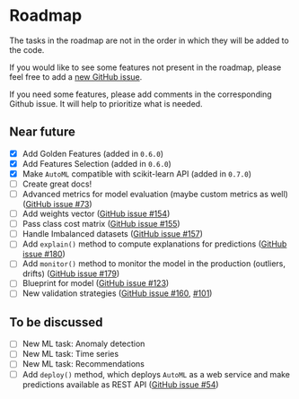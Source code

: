 # Roadmap

The tasks in the roadmap are not in the order in which they will be added to the code.

If you would like to see some features not present in the roadmap, please feel free to add a [new GitHub issue](https://github.com/mljar/mljar-supervised/issues/new).

If you need some features, please add comments in the corresponding Github issue. It will help to prioritize what is needed.

## Near future

* [x] Add Golden Features (added in `0.6.0`)
* [x] Add Features Selection (added in `0.6.0`)
* [x] Make `AutoML` compatible with scikit-learn API (added in `0.7.0`)
* [ ] Create great docs!
* [ ] Advanced metrics for model evaluation (maybe custom metrics as well)  ([GitHub issue #73](https://github.com/mljar/mljar-supervised/issues/73))
* [ ] Add weights vector ([GitHub issue #154](https://github.com/mljar/mljar-supervised/issues/154))
* [ ] Pass class cost matrix ([GitHub issue #155](https://github.com/mljar/mljar-supervised/issues/155))
* [ ] Handle Imbalanced datasets  ([GitHub issue #157](https://github.com/mljar/mljar-supervised/issues/157))
* [ ] Add `explain()` method to compute explanations for predictions ([GitHub issue #180](https://github.com/mljar/mljar-supervised/issues/180))
* [ ] Add `monitor()` method to monitor the model in the production (outliers, drifts)  ([GitHub issue #179](https://github.com/mljar/mljar-supervised/issues/180))
* [ ] Blueprint for model  ([GitHub issue #123](https://github.com/mljar/mljar-supervised/issues/123))
* [ ] New validation strategies ([GitHub issue #160](https://github.com/mljar/mljar-supervised/issues/160), [#101](https://github.com/mljar/mljar-supervised/issues/101))

## To be discussed

* [ ] New ML task: Anomaly detection
* [ ] New ML task: Time series
* [ ] New ML task: Recommendations
* [ ] Add `deploy()` method, which deploys `AutoML` as a web service and make predictions available as REST API ([GitHub issue #54](https://github.com/mljar/mljar-supervised/issues/54))
